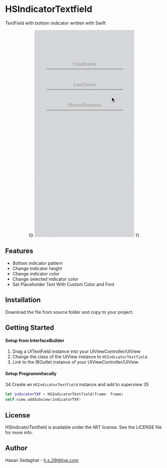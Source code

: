 # HSIndicatorTextfield
 TextField with bottom indicator written with Swift

<p align="center">
10
    <img src="./Screenshots/Showcase.gif">
11
</p>

## Features
- Bottom indicator pattern
- Change indicator height
- Change indicator color
- Change selected indicator color
- Set Placeholder Text With Custom Color and Font

## Installation
Download the file from source folder and copy to your project.

## Getting Started
#### Setup from InterfaceBuilder
1. Drag a UITextField instance into your UIViewController/UIView
2. Change the class of the UIView instance to `HSIndicatorTextfield`.
3. Link to the IBOutlet instance of your UIViewController/UIView.

#### Setup Programmitacally
34
Create an `HSIndicatorTextfield` instance and add to superview
35
```swift
let indicatorTXF = HSIndicatorTextfield(frame: frame)
self.view.addSubview(indicatorTXF)
```
## License
HSIndicatorTextfield is available under the MIT license. See the LICENSE file for more info.


## Author
Hasan Sedaghat - h.s_09@live.com
